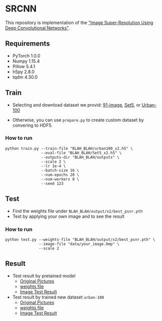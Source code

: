 # SRCNN

This repository is implementation of the ["Image Super-Resolution Using Deep Convolutional Networks"](https://arxiv.org/abs/1501.00092).


## Requirements

- PyTorch 1.0.0
- Numpy 1.15.4
- Pillow 5.4.1
- h5py 2.8.0
- tqdm 4.30.0

## Train

- Selecting and download dataset we provid: [91-image](https://drive.google.com/drive/u/0/folders/1dGpaPHnPqEzSni5rtjtfGpiFhMWwdZ4_), [Set5](https://drive.google.com/drive/u/0/folders/13StFFSeqH_EOnpe6mWT56IX8ZHlBe1d0), or [Urban-100](https://drive.google.com/drive/u/0/folders/1qDgNRVObeGh46B347GYSeR15m0D-KUZ8)

- Otherwise, you can use `prepare.py` to create custom dataset by convering to HDF5.

### How to run

```
python train.py --train-file "BLAH_BLAH/urban100_x2.h5" \
                --eval-file "BLAH_BLAH/Set5_x2.h5" \
                --outputs-dir "BLAH_BLAH/outputs" \
                --scale 2 \
                --lr 1e-4 \
                --batch-size 16 \
                --num-epochs 20 \
                --num-workers 8 \
                --seed 123                
```



## Test

- Find the weights file under `BLAH_BLAH/output/x2/best_psnr.pth`
- Test by applying your own image and to see the result

### How to run
```
python test.py --weights-file "BLAH_BLAH/output/x2/best_psnr.pth" \
               --image-file "data/your_image.bmp" \
               --scale 2
```

## Result
- Test result by pretained model 
  - [Original Pictures](https://drive.google.com/drive/u/0/folders/1mimTyZrKfbA_B0CCJBtwZzcoHTPthd20)
  - [weights file](https://drive.google.com/drive/u/0/folders/1sr6i7SjQ1A17Vf4hbBtCEoKqkAlZZd3Q)
  - [Image Test Result](https://drive.google.com/drive/u/0/folders/1fTqTTwuPtFRUI6e6kbGjVP_r41MT6ALk)
- Test result by trained new dataset `urban-100`
  - [Original Pictures](https://drive.google.com/drive/u/0/folders/1W0pljTc8n9bn6k5sfvWEPWDjRKpVklb9)
  - [weights file](https://drive.google.com/drive/u/0/folders/1Qyt7QWSvbdNVcwklCKCgM0JFth2gQucy)
  - [Image Test Result](https://drive.google.com/drive/u/0/folders/1eQmMjqfaPDPURq4GOvYud2PuQMBzddwG)

